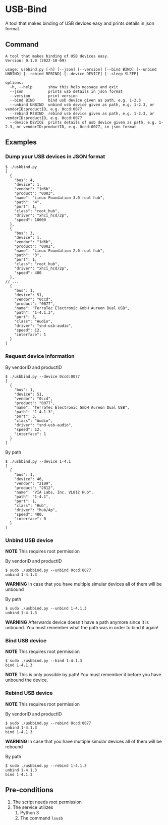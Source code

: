 # USB-Bind
A tool that makes binding of USB devices easy and prints details in json format.

## Command
```
A tool that makes binding of USB devices easy.
Version: 0.1.0 (2022-10-09)

usage: usbbind.py [-h] [--json] [--version] [--bind BIND] [--unbind UNBIND] [--rebind REBIND] [--device DEVICE] [--sleep SLEEP]

options:
  -h, --help       show this help message and exit
  --json           prints usb details in json format
  --version        print version
  --bind BIND      bind usb device given as path, e.g. 1-2.3
  --unbind UNBIND  unbind usb device given as path, e.g. 1-2.3, or vendorID:productID, e.g. 0ccd:0077
  --rebind REBIND  rebind usb device given as path, e.g. 1-2.3, or vendorID:productID, e.g. 0ccd:0077
  --device DEVICE  prints details of usb device given as path, e.g. 1-2.3, or vendorID:productID, e.g. 0ccd:0077, in json format
```

## Examples

### Dump your USB devices in JSON format

```
$ ./usbbind.py
[
  {
    "bus": 4,
    "device": 1,
    "vendor": "1d6b",
    "product": "0003",
    "name": "Linux Foundation 3.0 root hub",
    "path": "4",
    "port": 1,
    "class": "root_hub",
    "driver": "xhci_hcd/2p",
    "speed": 10000
  },
  {
    "bus": 3,
    "device": 1,
    "vendor": "1d6b",
    "product": "0002",
    "name": "Linux Foundation 2.0 root hub",
    "path": "3",
    "port": 1,
    "class": "root_hub",
    "driver": "xhci_hcd/2p",
    "speed": 480
  },
// ...
  {
    "bus": 1,
    "device": 51,
    "vendor": "0ccd",
    "product": "0077",
    "name": "TerraTec Electronic GmbH Aureon Dual USB",
    "path": "1-4.1.3",
    "port": 3,
    "class": "Audio",
    "driver": "snd-usb-audio",
    "speed": 12,
    "interface": 1
  }
]
```

### Request device information

By vendorID and productID
```
$ ./usbbind.py --device 0ccd:0077
[
  {
    "bus": 1,
    "device": 51,
    "vendor": "0ccd",
    "product": "0077",
    "name": "TerraTec Electronic GmbH Aureon Dual USB",
    "path": "1-4.1.3",
    "port": 3,
    "class": "Audio",
    "driver": "snd-usb-audio",
    "speed": 12,
    "interface": 1
  }
]
```

By path
```
$ ./usbbind.py --device 1-4.1
[
  {
    "bus": 1,
    "device": 46,
    "vendor": "2109",
    "product": "2812",
    "name": "VIA Labs, Inc. VL812 Hub",
    "path": "1-4.1",
    "port": 1,
    "class": "Hub",
    "driver": "hub/4p",
    "speed": 480,
    "interface": 0
  }
]
```

### Unbind USB device

**NOTE** This requires root permission

By vendorID and productID
```
$ sudo ./usbbind.py --unbind 0ccd:0077
unbind 1-4.1.3
```

**WARNING** In case that you have multiple simular devices all of them will be unbound

By path
```
$ sudo ./usbbind.py --unbind 1-4.1.3
unbind 1-4.1.3
```

**WARNING** Afterwards device doesn't have a path anymore since it is unbound. You must remember what the path was in order to bind it again!

### Bind USB device

**NOTE** This requires root permission

```
$ sudo ./usbbind.py --bind 1-4.1.3
bind 1-4.1.3
```

**NOTE** This is only possible by path! You must remember it before you have unbound the device.

### Rebind USB device

**NOTE** This requires root permission

By vendorID and productID
```
$ sudo ./usbbind.py --rebind 0ccd:0077
unbind 1-4.1.3
bind 1-4.1.3
```

**WARNING** In case that you have multiple simular devices all of them will be rebound

By path
```
$ sudo ./usbbind.py --rebind 1-4.1.3
unbind 1-4.1.3
bind 1-4.1.3
```

## Pre-conditions
1. The script needs _root_ permission
2. The service utilizes
   1. Python 3
   2. The command ```lsusb```
